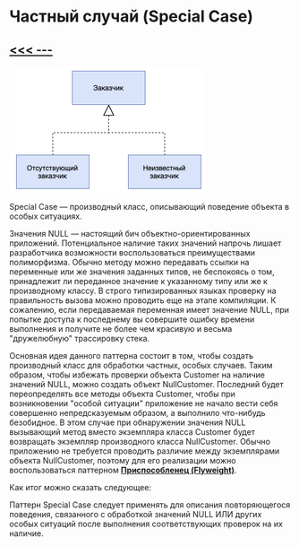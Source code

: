 # Частный случай (Special Case)

## [<<< ---](../basic.md)

![Untitled](special-case/Untitled.png)

Special Case — производный класс, описывающий поведение объекта в особых ситуациях.

Значения NULL — настоящий бич объектно-ориентированных приложений. Потенциальное наличие таких значений напрочь лишает разработчика возможности воспользоваться преимуществами полиморфизма. Обычно методу можно передавать ссылки на переменные или же значения заданных типов, не беспокоясь о том, принадлежит ли переданное значение к указанному типу или же к производному классу. В строго типизированных языках проверку на правильность вызова можно проводить еще на этапе компиляции. К сожалению, если передаваемая переменная имеет значение NULL, при попытке доступа к последнему вы совершите ошибку времени выполнения и получите не более чем красивую и весьма "дружелюбную" трассировку стека.

Основная идея данного паттерна состоит в том, чтобы создать производный класс для обработки частных, особых случаев. Таким образом, чтобы избежать проверки объекта Customer на наличие значений NULL, можно создать объект NullCustomer. Последний будет переопределять все методы объекта Customer, чтобы при возникновении "особой ситуации" приложение не начало вести себя совершенно непредсказуемым образом, а выполнило что-нибудь безобидное. В этом случае при обнаружении значения NULL вызывающий метод вместо экземпляра класса Customer будет возвращать экземпляр производного класса NullCustomer. Обычно приложению не требуется проводить различие между экземплярами объекта NullCustomer, поэтому для его реализации можно воспользоваться паттерном [**Приспособленец (Flyweight)**](../struct/flyweight.md).

Как итог можно сказать следующее:

Паттерн Special Case следует применять для описания повторяющегося поведения, связанного с обработкой значений NULL ИЛИ других особых ситуаций после выполнения соответствующих проверок на их наличие.